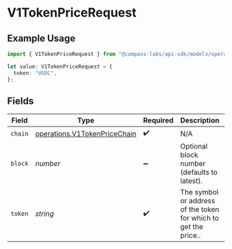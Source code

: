 # V1TokenPriceRequest

## Example Usage

```typescript
import { V1TokenPriceRequest } from "@compass-labs/api-sdk/models/operations";

let value: V1TokenPriceRequest = {
  token: "USDC",
};
```

## Fields

| Field                                                                        | Type                                                                         | Required                                                                     | Description                                                                  | Example                                                                      |
| ---------------------------------------------------------------------------- | ---------------------------------------------------------------------------- | ---------------------------------------------------------------------------- | ---------------------------------------------------------------------------- | ---------------------------------------------------------------------------- |
| `chain`                                                                      | [operations.V1TokenPriceChain](../../models/operations/v1tokenpricechain.md) | :heavy_check_mark:                                                           | N/A                                                                          |                                                                              |
| `block`                                                                      | *number*                                                                     | :heavy_minus_sign:                                                           | Optional block number (defaults to latest).                                  |                                                                              |
| `token`                                                                      | *string*                                                                     | :heavy_check_mark:                                                           | The symbol or address of the token for which to get the price..              | USDC                                                                         |